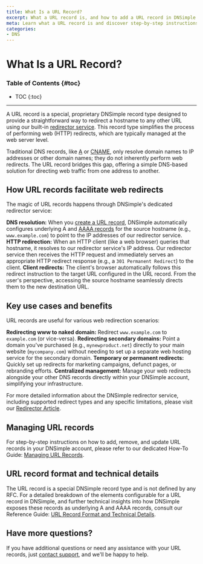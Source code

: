 ```yaml
---
title: What Is a URL Record?
excerpt: What a URL record is, and how to add a URL record in DNSimple.
meta: Learn what a URL record is and discover step-by-step instructions for adding one in DNSimple to effectively redirect your domain traffic.
categories:
- DNS
---
```


# What Is a URL Record?

### Table of Contents {#toc}

* TOC
{:toc}

---

A URL record is a special, proprietary DNSimple record type designed to provide a straightforward way to redirect a hostname to any other URL using our built-in [redirector service](/articles/redirector/). This record type simplifies the process of performing web (HTTP) redirects, which are typically managed at the web server level.

Traditional DNS records, like [A](/articles/a-record/) or [CNAME](/articles/cname-record/), only resolve domain names to IP addresses or other domain names; they do not inherently perform web redirects. The URL record bridges this gap, offering a simple DNS-based solution for directing web traffic from one address to another.

## How URL records facilitate web redirects
The magic of URL records happens through DNSimple's dedicated redirector service:

**DNS resolution:** When you [create a URL record](/articles/manage-url-record/), DNSimple automatically configures underlying A and [AAAA records](/articles/aaaa-record/) for the source hostname (e.g., `www.example.com`) to point to the IP addresses of our redirector service.
**HTTP redirection:** When an HTTP client (like a web browser) queries that hostname, it resolves to our redirector service's IP address. Our redirector service then receives the HTTP request and immediately serves an appropriate HTTP redirect response (e.g., a `301 Permanent Redirect`) to the client.
**Client redirects:** The client's browser automatically follows this redirect instruction to the target URL configured in the URL record.
From the user's perspective, accessing the source hostname seamlessly directs them to the new destination URL.

## Key use cases and benefits
URL records are useful for various web redirection scenarios:

**Redirecting www to naked domain:** Redirect `www.example.com` to `example.com` (or vice-versa).
**Redirecting secondary domains:** Point a domain you've purchased (e.g., `mynewproduct.net`) directly to your main website (`mycompany.com`) without needing to set up a separate web hosting service for the secondary domain.
**Temporary or permanent redirects:** Quickly set up redirects for marketing campaigns, defunct pages, or rebranding efforts.
**Centralized management:** Manage your web redirects alongside your other DNS records directly within your DNSimple account, simplifying your infrastructure.

For more detailed information about the DNSimple redirector service, including supported redirect types and any specific limitations, please visit our [Redirector Article](/articles/redirector/).

## Managing URL records
For step-by-step instructions on how to add, remove, and update URL records in your DNSimple account, please refer to our dedicated How-To Guide: [Managing URL Records](/articles/manage-url-record/).

## URL record format and technical details
The URL record is a special DNSimple record type and is not defined by any RFC.
For a detailed breakdown of the elements configurable for a URL record in DNSimple, and further technical insights into how DNSimple exposes these records as underlying A and AAAA records, consult our Reference Guide: [URL Record Format and Technical Details](/articles/url-record-format-details/).

## Have more questions?
If you have additional questions or need any assistance with your URL records, just [contact support](https://dnsimple.com/feedback), and we'll be happy to help.
